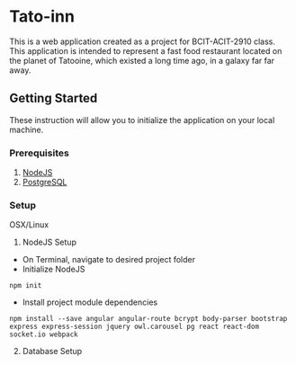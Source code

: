 # Tato-inn

This is a web application created as a project for BCIT-ACIT-2910 class. This application is intended to represent a fast food restaurant located on the planet of Tatooine, which existed a long time ago, in a galaxy far far away.

## Getting Started

These instruction will allow you to initialize the application on your local machine.

### Prerequisites

1. [NodeJS](https://nodejs.org/en/)
2. [PostgreSQL](https://www.postgresql.org/)

### Setup

OSX/Linux

1. NodeJS Setup
* On Terminal, navigate to desired project folder
* Initialize NodeJS

```
npm init
```

* Install project module dependencies

```
npm install --save angular angular-route bcrypt body-parser bootstrap express express-session jquery owl.carousel pg react react-dom socket.io webpack
```

2. Database Setup


<!-- 

## Running the tests

Explain how to run the automated tests for this system

### Break down into end to end tests

Explain what these tests test and why

```
Give an example
```

### And coding style tests

Explain what these tests test and why

```
Give an example
```

## Deployment

Add additional notes about how to deploy this on a live system

## Built With

* [Dropwizard](http://www.dropwizard.io/1.0.2/docs/) - The web framework used
* [Maven](https://maven.apache.org/) - Dependency Management
* [ROME](https://rometools.github.io/rome/) - Used to generate RSS Feeds

## Contributing

Please read [CONTRIBUTING.md](https://gist.github.com/PurpleBooth/b24679402957c63ec426) for details on our code of conduct, and the process for submitting pull requests to us.

## Versioning

We use [SemVer](http://semver.org/) for versioning. For the versions available, see the [tags on this repository](https://github.com/your/project/tags). 

## Authors

* **Billie Thompson** - *Initial work* - [PurpleBooth](https://github.com/PurpleBooth)

See also the list of [contributors](https://github.com/your/project/contributors) who participated in this project.

## License

This project is licensed under the MIT License - see the [LICENSE.md](LICENSE.md) file for details

## Acknowledgments

* Hat tip to anyone who's code was used
* Inspiration
* etc

 -->